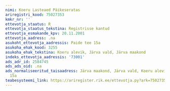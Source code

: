 ```yaml
---
nimi: Koeru Lasteaed Päikeseratas
ariregistri_kood: 75027353
kmkr_nr: ''
ettevotja_staatus: R
ettevotja_staatus_tekstina: Registrisse kantud
ettevotja_esmakande_kpv: 20.11.2001
ettevotja_aadress: .na
asukoht_ettevotja_aadressis: Paide tee 15a
asukoha_ehak_kood: 3255
asukoha_ehak_tekstina: Koeru alevik, Järva vald, Järva maakond
indeks_ettevotja_aadressis: '73001'
ads_adr_id: 2584745
ads_ads_oid: .na
ads_normaliseeritud_taisaadress: Järva maakond, Järva vald, Koeru alevik, Paide tee
  15a
teabesysteemi_link: https://ariregister.rik.ee/ettevotja.py?ark=75027353&ref=rekvisiidid
---
```

